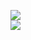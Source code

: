 [![](https://img.shields.io/badge/Made%20With-Github%20Spray-lightgrey.svg?style=for-the-badge&logo=github)](https://github.com/Annihil/github-spray#18489)  
[![](https://i.imgur.com/2DrTn0Z.gif)](https://github.com/Annihil/github-spray)